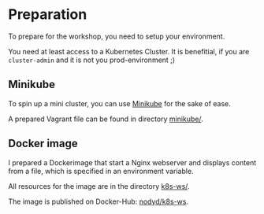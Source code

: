 # Preparation

To prepare for the workshop, you need to setup your environment.

You need at least access to a Kubernetes Cluster. It is benefitial, if you are `cluster-admin` and it is not you prod-environment ;)

## Minikube

To spin up a mini cluster, you can use [Minikube](https://kubernetes.io/docs/setup/learning-environment/minikube/) for the sake of ease.

A prepared Vagrant file can be found in directory [minikube/](minikube/).

## Docker image

I prepared a Dockerimage that start a Nginx webserver and displays content from a file, which is specified in an environment variable.

All resources for the image are in the directory [k8s-ws/](k8s-ws/).

The image is published on Docker-Hub: [nodyd/k8s-ws](https://hub.docker.com/r/nodyd/k8s-ws).
